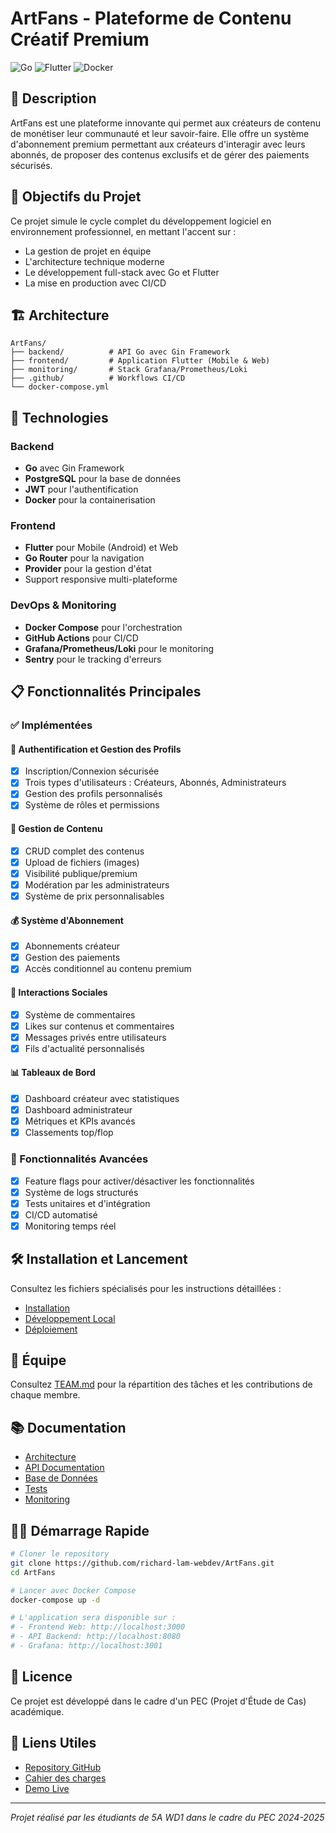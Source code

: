 # ArtFans - Plateforme de Contenu Créatif Premium

![Go](https://img.shields.io/badge/go-%2300ADD8.svg?style=for-the-badge&logo=go&logoColor=white)
![Flutter](https://img.shields.io/badge/Flutter-%2302569B.svg?style=for-the-badge&logo=Flutter&logoColor=white)
![Docker](https://img.shields.io/badge/docker-%230db7ed.svg?style=for-the-badge&logo=docker&logoColor=white)

## 📖 Description

ArtFans est une plateforme innovante qui permet aux créateurs de contenu de monétiser leur communauté et leur savoir-faire. Elle offre un système d'abonnement premium permettant aux créateurs d'interagir avec leurs abonnés, de proposer des contenus exclusifs et de gérer des paiements sécurisés.

## 🎯 Objectifs du Projet

Ce projet simule le cycle complet du développement logiciel en environnement professionnel, en mettant l'accent sur :
- La gestion de projet en équipe
- L'architecture technique moderne
- Le développement full-stack avec Go et Flutter
- La mise en production avec CI/CD

## 🏗️ Architecture

```
ArtFans/
├── backend/          # API Go avec Gin Framework
├── frontend/         # Application Flutter (Mobile & Web)
├── monitoring/       # Stack Grafana/Prometheus/Loki
├── .github/          # Workflows CI/CD
└── docker-compose.yml
```

## 🚀 Technologies

### Backend
- **Go** avec Gin Framework
- **PostgreSQL** pour la base de données
- **JWT** pour l'authentification
- **Docker** pour la containerisation

### Frontend
- **Flutter** pour Mobile (Android) et Web
- **Go Router** pour la navigation
- **Provider** pour la gestion d'état
- Support responsive multi-plateforme

### DevOps & Monitoring
- **Docker Compose** pour l'orchestration
- **GitHub Actions** pour CI/CD
- **Grafana/Prometheus/Loki** pour le monitoring
- **Sentry** pour le tracking d'erreurs

## 📋 Fonctionnalités Principales

### ✅ Implémentées

#### 🔐 Authentification et Gestion des Profils
- [x] Inscription/Connexion sécurisée
- [x] Trois types d'utilisateurs : Créateurs, Abonnés, Administrateurs
- [x] Gestion des profils personnalisés
- [x] Système de rôles et permissions

#### 📱 Gestion de Contenu
- [x] CRUD complet des contenus
- [x] Upload de fichiers (images)
- [x] Visibilité publique/premium
- [x] Modération par les administrateurs
- [x] Système de prix personnalisables

#### 💰 Système d'Abonnement
- [x] Abonnements créateur
- [x] Gestion des paiements
- [x] Accès conditionnel au contenu premium

#### 💬 Interactions Sociales
- [x] Système de commentaires
- [x] Likes sur contenus et commentaires
- [x] Messages privés entre utilisateurs
- [x] Fils d'actualité personnalisés

#### 📊 Tableaux de Bord
- [x] Dashboard créateur avec statistiques
- [x] Dashboard administrateur
- [x] Métriques et KPIs avancés
- [x] Classements top/flop

### 🔄 Fonctionnalités Avancées
- [x] Feature flags pour activer/désactiver les fonctionnalités
- [x] Système de logs structurés
- [x] Tests unitaires et d'intégration
- [x] CI/CD automatisé
- [x] Monitoring temps réel

## 🛠️ Installation et Lancement

Consultez les fichiers spécialisés pour les instructions détaillées :
- [Installation](./docs/INSTALLATION.md)
- [Développement Local](./docs/DEVELOPMENT.md)
- [Déploiement](./docs/DEPLOYMENT.md)

## 👥 Équipe

Consultez [TEAM.md](./docs/TEAM.md) pour la répartition des tâches et les contributions de chaque membre.

## 📚 Documentation

- [Architecture](./docs/ARCHITECTURE.md)
- [API Documentation](./docs/API.md)
- [Base de Données](./docs/DATABASE.md)
- [Tests](./docs/TESTS.md)
- [Monitoring](./docs/MONITORING.md)

## 🏃‍♂️ Démarrage Rapide

```bash
# Cloner le repository
git clone https://github.com/richard-lam-webdev/ArtFans.git
cd ArtFans

# Lancer avec Docker Compose
docker-compose up -d

# L'application sera disponible sur :
# - Frontend Web: http://localhost:3000
# - API Backend: http://localhost:8080
# - Grafana: http://localhost:3001
```

## 📄 Licence

Ce projet est développé dans le cadre d'un PEC (Projet d'Étude de Cas) académique.

## 🔗 Liens Utiles

- [Repository GitHub](https://github.com/richard-lam-webdev/ArtFans)
- [Cahier des charges](./PEC%205A%20WD1.pdf)
- [Demo Live](#) <!-- Ajouter l'URL de production -->

---

*Projet réalisé par les étudiants de 5A WD1 dans le cadre du PEC 2024-2025*
